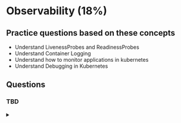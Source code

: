 # Observability (18%)

## Practice questions based on these concepts

* Understand LivenessProbes and ReadinessProbes
* Understand Container Logging
* Understand how to monitor applications in kubernetes
* Understand Debugging in Kubernetes

## Questions

### TBD

<details><summary></summary>
  <p>
   
   ```
   
   ```
   </p>
   </details>
